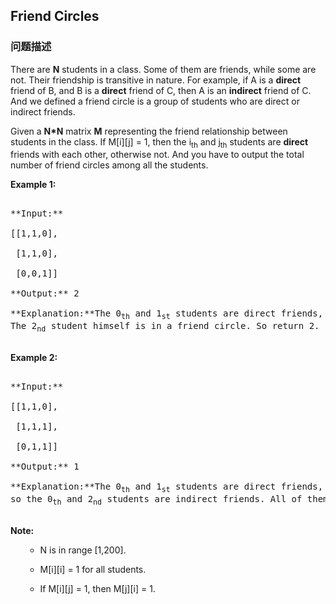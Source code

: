 ## Friend Circles  
### 问题描述

There are **N** students in a class. Some of them are friends, while some are not. Their friendship is transitive in nature. For example, if A is a **direct** friend of B, and B is a **direct** friend of C, then A is an **indirect** friend of C. And we defined a friend circle is a group of students who are direct or indirect friends.



Given a **N*N** matrix **M** representing the friend relationship between students in the class. If M[i][j] = 1, then the i<sub>th</sub> and j<sub>th</sub> students are **direct** friends with each other, otherwise not. And you have to output the total number of friend circles among all the students.


**Example 1:**<br />
<pre>
**Input:** 
[[1,1,0],
 [1,1,0],
 [0,0,1]]
**Output:** 2
**Explanation:**The 0<sub>th</sub> and 1<sub>st</sub> students are direct friends, so they are in a friend circle. <br/>The 2<sub>nd</sub> student himself is in a friend circle. So return 2.
</pre>


**Example 2:**<br />
<pre>
**Input:** 
[[1,1,0],
 [1,1,1],
 [0,1,1]]
**Output:** 1
**Explanation:**The 0<sub>th</sub> and 1<sub>st</sub> students are direct friends, the 1<sub>st</sub> and 2<sub>nd</sub> students are direct friends, <br/>so the 0<sub>th</sub> and 2<sub>nd</sub> students are indirect friends. All of them are in the same friend circle, so return 1.
</pre>


**Note:**<br>
<ol>
- N is in range [1,200].
- M[i][i] = 1 for all students.
- If M[i][j] = 1, then M[j][i] = 1.
</ol>

